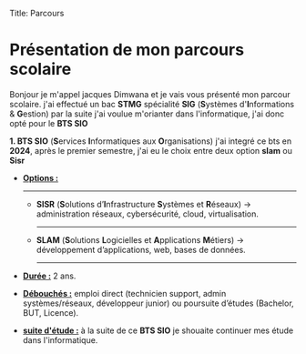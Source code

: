 Title: Parcours 

# Présentation de mon parcours scolaire

Bonjour je m'appel jacques Dimwana et je vais vous présenté mon parcour scolaire. j'ai effectué un bac **STMG** spécialité **SIG** (**S**ystèmes d'**I**nformations & **G**estion) par la suite j'ai voulue m'orianter dans l'informatique, j'ai donc opté pour le **BTS SIO**



**1. BTS SIO** (**S**ervices **I**nformatiques aux **O**rganisations)
    j'ai integré ce bts en **2024**, après le premier semestre, j'ai eu le choix entre deux option **slam** ou **Sisr**
- **<u>Options :</u>** <hr>
    - **SISR** (**S**olutions d’**I**nfrastructure
    **S**ystèmes et **R**éseaux) → administration réseaux, cybersécurité, cloud, virtualisation. <hr>
    - **SLAM** (**S**olutions **L**ogicielles et **A**pplications **M**étiers) → développement d’applications, web, bases de données. <hr>


- **<u>Durée :</u>** 2 ans.
- **<u>Débouchés :</u>** emploi direct (technicien support, admin systèmes/réseaux, développeur junior) ou poursuite d’études (Bachelor, BUT, Licence).


- **<u>suite d'étude :</u>** à la suite de ce **BTS SIO** je shouaite continuer mes étude dans l'informatique.
